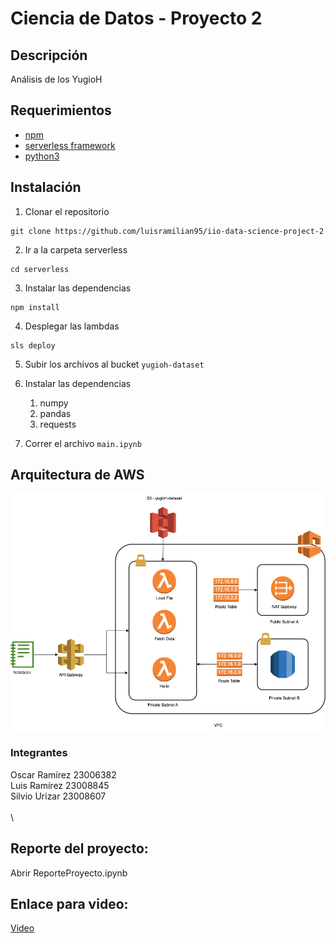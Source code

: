 # Ciencia de Datos - Proyecto 2


## Descripción

Análisis de los YugioH

## Requerimientos

- [npm](https://www.npmjs.com/)
- [serverless framework](https://www.serverless.com/)
- [python3](https://www.python.org/downloads/)

## Instalación

1. Clonar el repositorio  

```
git clone https://github.com/luisramilian95/iio-data-science-project-2
```

2. Ir a la carpeta serverless

```
cd serverless
```

3. Instalar las dependencias  

```
npm install
```

4. Desplegar las lambdas

```
sls deploy
```

5. Subir los archivos al bucket `yugioh-dataset`

6. Instalar las dependencias
   1. numpy
   2. pandas
   3. requests

7. Correr el archivo `main.ipynb`


## Arquitectura de AWS

![Arquitecture](architecture.png)


### Integrantes
Oscar Ramírez 23006382\
Luis Ramírez 23008845\
Silvio Urizar 23008607\
\
\
## Reporte del proyecto:

Abrir ReporteProyecto.ipynb

## Enlace para video:

[Video](https://www.dailymotion.com/video/x5ykzv)
